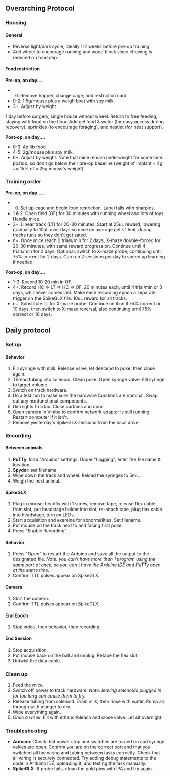 ## Overarching Protocol
### Housing
#### General
* Reverse light/dark cycle, ideally 1-2 weeks before pre-op training. 
* Add wheel to encourage running and wood block since chewing is reduced on food dep.

#### Food restriction
**Pre-op, on day....**
* 0. Remove hopper, change cage, add restriction card.
* 0-2. 1.5g/mouse plus a weigh boat with soy milk.
* 3+. Adjust by weight.

1 day before surgery, single house without wheel. Return to free feeding, staying with food on the floor. Add gel food & water (for easy access during recovery), sprinkles (to encourage foraging), and nestlet (for heat support).

**Post-op, on day....**
* 0-3. Ad lib food.
* 4-5. 2g/mouse plus soy milk.
* 6+. Adjust by weight. Note that mice remain underweight for some time postop, so don't go below their pre-op baseline (weight of implant = 4g ~= 15% of a 25g mouse's weight)

### Training order
**Pre-op, on day.....**
* 0. Set up cage and begin food restriction. Label tails with sharpies.
* 1 & 2. Open field (OF) for 30 minutes with running wheel and lots of toys. Handle mice.
* 3+. Linear track (LT) for 20-30 minutes. Start at 25uL reward, lowering gradually to 10uL over days so mice on average get <1.5mL during tracks runs so they don't get sated.
* n+. Once mice reach 2 trials/min for 2 days, X-maze double-forced for 20-30 minutes, with same reward progression. Continue until 4 trials/min for 2 days. Optional: switch to X-maze probe, continuing until 75% correct for 2 days. Can run 2 sessions per day to speed up learning if needed.

**Post-op, on day....**
* 1-3. Record 10-20 min in OF. 
* 4+. Record HC => LT => HC => OF, 20 minutes each, until 4 trial/min or 3 days, whichever comes last. Make each recording epoch a separate trigger on the SpikeGLX file. 10uL reward for all tracks.
* n+. Substitute LT for X-maze probe. Continue until until 75% correct or 10 days, then switch to X-maze reversal, also continuing until 75% correct or 10 days.

## Daily protocol
### Set up
#### Behavior
1. Fill syringe with milk. Release valve, let descend to poke, then close again.
1. Thread tubing into solenoid. Clean poke. Open syringe valve. Fill syringe to target volume.
1. Switch on track hardware.
1. Do a test run to make sure the hardware functions are nominal. Swap out any nonfunctional components.
1. Dim lights to 5 lux. Close curtains and door.
1. Open camera in Vimba to confirm network adapter is still running. Restart computer if it isn't.
1. Remove yesterday's SpikeGLX sessions from the local drive

### Recording
#### Between animals
1. **PuTTy**: load "Arduino" settings. Under "Logging", enter the file name & location.
1. **Spyder**: set filename.
1. Wipe down the track and wheel. Reload the syringes to 5mL.
1. Weigh the next animal.

#### SpikeGLX
1. Plug in mouse: headfix with 1 screw, remove tape, release flex cable from slot, put headstage holder into slot, re-attach tape, plug flex cable into headstage, turn on LEDs.
1. Start acquisition and examine for abnormalities. Set filename.
1. Put mouse on the track next to and facing first poke.
1. Press "Enable Recording".

#### Behavior
1. Press "Open" to restart the Arduino and save all the output to the designated file. _Note: you can't have more than 1 program using the same port at once, so you can't have the Arduino IDE and PuTTy open at the same time._
1. Confirm TTL pulses appear on SpikeGLX.

#### Camera
1. Start the camera.
1. Confirm TTL pulses appear on SpikeGLX.

#### End Epoch
1. Stop video, then behavior, then recording.

#### End Session
1. Stop acquisition.
1. Put mouse back on the ball and unplug. Retape the flex slot.
1. Untwist the data cable.

### Clean up
1. Feed the mice.
1. Switch off power to track hardware. _Note: leaving solenoids plugged in for too long can cause them to fry._
1. Release tubing from solenoid. Drain milk, then rinse with water. Pump air through with plunger to dry.
1. Wipe everything again.
1. _Once a week_: Fill with ethanol/bleach and close valve. Let sit overnight.

### Troubleshooting
* **Arduino**: Check that power strip and switches are turned on and syringe valves are open. Confirm you are on the correct port and that you switched all the wiring and tubing between tasks correctly. Check that all wiring is securely connected. Try adding debug statements to the code in Arduino IDE, uploading it, and testing the task manually.
* **SpikeGLX**: If probe fails, clean the gold pins with IPA and try again.
